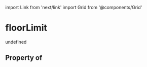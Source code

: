 import Link from 'next/link'
import Grid from '@components/Grid'

# floorLimit

undefined

## Property of



